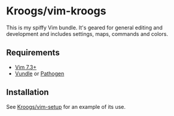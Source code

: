 Kroogs/vim-kroogs
==========

This is my spiffy Vim bundle.  It's geared for general editing and development and includes settings, maps, commands and colors.

Requirements
------------

- [Vim 7.3+](http://www.vim.org/)
- [Vundle](https://github.com/gmarik/vundle) or [Pathogen](https://github.com/tpope/vim-pathogen)

Installation
------------

See [Kroogs/vim-setup](https://github.com/Kroogs/vim-setup) for an example of its use.
